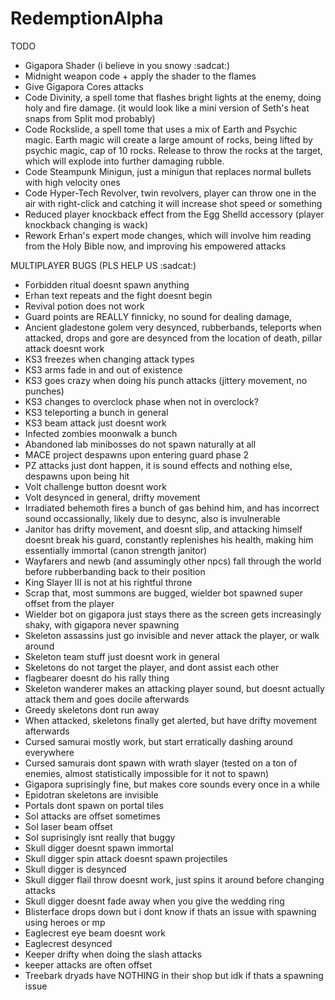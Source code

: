 # RedemptionAlpha

TODO

- Gigapora Shader (i believe in you snowy :sadcat:)
- Midnight weapon code + apply the shader to the flames
- Give Gigapora Cores attacks
- Code Divinity, a spell tome that flashes bright lights at the enemy, doing holy and fire damage. (it would look like a mini version of Seth's heat snaps from Split mod probably)
- Code Rockslide, a spell tome that uses a mix of Earth and Psychic magic. Earth magic will create a large amount of rocks, being lifted by psychic magic, cap of 10 rocks. Release to throw the rocks at the target, which will explode into further damaging rubble. 
- Code Steampunk Minigun, just a minigun that replaces normal bullets with high velocity ones
- Code Hyper-Tech Revolver, twin revolvers, player can throw one in the air with right-click and catching it will increase shot speed or something
- Reduced player knockback effect from the Egg Shelld accessory (player knockback changing is wack)
- Rework Erhan's expert mode changes, which will involve him reading from the Holy Bible now, and improving his empowered attacks

MULTIPLAYER BUGS (PLS HELP US :sadcat:)
- Forbidden ritual doesnt spawn anything
- Erhan text repeats and the fight doesnt begin
- Revival potion does not work
- Guard points are REALLY finnicky, no sound for dealing damage, 
- Ancient gladestone golem very desynced, rubberbands, teleports when attacked, drops and gore are desynced from the location of death, pillar attack doesnt work
- KS3 freezes when changing attack types
- KS3 arms fade in and out of existence
- KS3 goes crazy when doing his punch attacks (jittery movement, no punches)
- KS3 changes to overclock phase when not in overclock?
- KS3 teleporting a bunch in general
- KS3 beam attack just doesnt work 
- Infected zombies moonwalk a bunch
- Abandoned lab minibosses do not spawn naturally at all
- MACE project despawns upon entering guard phase 2 
- PZ attacks just dont happen, it is sound effects and nothing else, despawns upon being hit
- Volt challenge button doesnt work
- Volt desynced in general, drifty movement
- Irradiated behemoth fires a bunch of gas behind him, and has incorrect sound occassionally, likely due to desync, also is invulnerable 
- Janitor has drifty movement, and doesnt slip, and attacking himself doesnt break his guard, constantly replenishes his health, making him essentially immortal (canon strength janitor)
- Wayfarers and newb (and assumingly other npcs) fall through the world before rubberbanding back to their position 
- King Slayer III is not at his rightful throne
- Scrap that, most summons are bugged, wielder bot spawned super offset from the player
- Wielder bot on gigapora just stays there as the screen gets increasingly shaky, with gigapora never spawning
- Skeleton assassins just go invisible and never attack the player, or walk around
- Skeleton team stuff just doesnt work in general
- Skeletons do not target the player, and dont assist each other
- flagbearer doesnt do his rally thing
- Skeleton wanderer makes an attacking player sound, but doesnt actually attack them and goes docile afterwards
- Greedy skeletons dont run away
- When attacked, skeletons finally get alerted, but have drifty movement afterwards
- Cursed samurai mostly work, but start erratically dashing around everywhere
- Cursed samurais dont spawn with wrath slayer (tested on a ton of enemies, almost statistically impossible for it not to spawn)
- Gigapora suprisingly fine, but makes core sounds every once in a while
- Epidotran skeletons are invisible 
- Portals dont spawn on portal tiles
- SoI attacks are offset sometimes
- SoI laser beam offset 
- SoI suprisingly isnt really that buggy
- Skull digger doesnt spawn immortal
- Skull digger spin attack doesnt spawn projectiles
- Skull digger is desynced 
- Skull digger flail throw doesnt work, just spins it around before changing attacks
- Skull digger doesnt fade away when you give the wedding ring
- Blisterface drops down but i dont know if thats an issue with spawning using heroes or mp
- Eaglecrest eye beam doesnt work
- Eaglecrest desynced
- Keeper drifty when doing the slash attacks
- keeper attacks are often offset 
- Treebark dryads have NOTHING in their shop but idk if thats a spawning issue